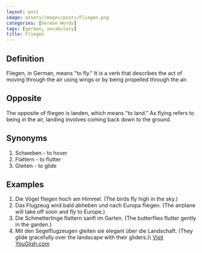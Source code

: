 ```yaml
---
layout: post
image: assets/images/posts/Fliegen.png
categories: [German Words]
tags: [german, vocabulary]
title: Fliegen
---
```


## Definition

Fliegen, in German, means "to fly." It is a verb that describes the act of moving through the air using wings or by being propelled through the air. 

## Opposite

The opposite of fliegen is landen, which means "to land." As flying refers to being in the air, landing involves coming back down to the ground.

## Synonyms

1. Schweben - to hover
2. Flattern - to flutter
3. Gleiten - to glide

## Examples

1. Die Vögel fliegen hoch am Himmel. (The birds fly high in the sky.)
2. Das Flugzeug wird bald abheben und nach Europa fliegen. (The airplane will take off soon and fly to Europe.)
3. Die Schmetterlinge flattern sanft im Garten. (The butterflies flutter gently in the garden.)
4. Mit den Segelflugzeugen gleiten sie elegant über die Landschaft. (They glide gracefully over the landscape with their gliders.)\ <a id="yg-widget-0" class="youglish-widget" data-query="Fliegen" data-lang="german" data-components="8412" data-auto-start="0" data-bkg-color="theme_light" data-title="How%20to%20pronounce%20Fliegen%20in%20German"  rel="nofollow" href="https://youglish.com">Visit YouGlish.com</a><script async src="https://youglish.com/public/emb/widget.js" charset="utf-8"></script>